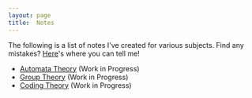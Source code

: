 ```yaml
---
layout: page
title:	Notes
---
```


The following is a list of notes I've created for various subjects. 
Find any mistakes? [Here](https://forms.gle/gRVxPi6EnPGdFUe58)'s where you can tell me!

* [Automata Theory](/notes/automata) (Work in Progress)
* [Group Theory](/notes/grouptheory) (Work in Progress)
* [Coding Theory](/notes/codingtheory) (Work in Progress)
